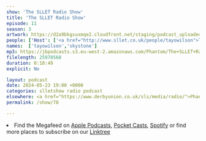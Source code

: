 ```yaml
---
show: 'The SLLET Radio Show'
title: 'The SLLET Radio Show'
episode: 11
season: 3
artwork: https://d2a9bkgsuxmqe2.cloudfront.net/staging/podcast_uploaded_episode400/22149699/22149699-1705711847860-da566c0f95868.jpg
people: ['Host': ['<a href="http://www.sllet.co.uk/people/tayowilson">Tayo Wilson</a>'],'Guests': ['<a href="http://www.sllet.co.uk/people/skystone">Sky Stone</a>']]
names:  ['tayowilson','skystone']
mp3: https://jbpodcasts.s3.eu-west-2.amazonaws.com/Phantom/The+SLLET+Radio+Show/2024-05-23+-+78.mp3
filelength: 25978560
duration: 0:10:49
explicit: No

layout: podcast
date: 2024-05-23 19:00 +0000
categories: slletshow radio podcast
elsewhere: <a href="https://www.derbyunion.co.uk/sls/media/radio/">Phantom Media</a>
permalink: /show/78

---
```



<li>Find the Megafeed on <a href="https://podcasts.apple.com/us/podcast/phantom-radio-all-the-shows/id1659527657">Apple Podcasts</a>, <a href="https://pca.st/5rlgsndl">Pocket Casts</a>, <a href="https://open.spotify.com/show/1WGc6YCF3UfAL7E62gHLAS?si=eff5901deb8d498e">Spotify</a> or find more places to subscribe on our <a href="https://linktr.ee/phantomradious">Linktree</a></li>
